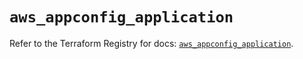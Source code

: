 # `aws_appconfig_application`

Refer to the Terraform Registry for docs: [`aws_appconfig_application`](https://registry.terraform.io/providers/hashicorp/aws/6.7.0/docs/resources/appconfig_application).
